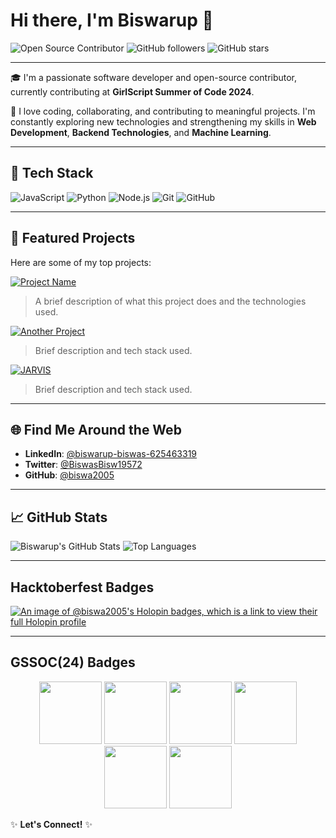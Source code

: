 # Hi there, I'm Biswarup 👋

![Open Source Contributor](https://img.shields.io/badge/Open%20Source-Contributor-brightgreen)
![GitHub followers](https://img.shields.io/github/followers/biswa2005?label=Follow&style=social)
![GitHub stars](https://img.shields.io/github/stars/biswa2005?style=social)

---

🎓 I'm a passionate software developer and open-source contributor, currently contributing at **GirlScript Summer of Code 2024**.

🚀 I love coding, collaborating, and contributing to meaningful projects. I'm constantly exploring new technologies and strengthening my skills in **Web Development**, **Backend Technologies**, and **Machine Learning**.

---

## 🔧 Tech Stack

![JavaScript](https://img.shields.io/badge/JavaScript-ES6+-yellow)
![Python](https://img.shields.io/badge/Python-3.9-blue)
![Node.js](https://img.shields.io/badge/Node.js-Express-green)
![Git](https://img.shields.io/badge/Version%20Control-Git-orange)
![GitHub](https://img.shields.io/badge/Platform-GitHub-blue)

---

## 🌟 Featured Projects

Here are some of my top projects:

[![Project Name](https://img.shields.io/badge/Project-Open%20Source%20Tool-orange)](https://github.com/biswa2005/project-name)
> A brief description of what this project does and the technologies used.

[![Another Project](https://img.shields.io/badge/Project-Web%20Scraper-brightgreen)](https://github.com/biswa2005/another-project)
> Brief description and tech stack used.

[![JARVIS](https://img.shields.io/badge/Project-Jarvis%20AI-Model-blueviolet)](https://github.com/biswa2005/cool-app)
> Brief description and tech stack used.

---

## 🌐 Find Me Around the Web

- **LinkedIn**: [@biswarup-biswas-625463319](www.linkedin.com/in/biswarup-biswas-625463319)
- **Twitter**: [@BiswasBisw19572](https://twitter.com/BiswasBisw19572)
- **GitHub**: [@biswa2005](https://github.com/biswa2005)

---

## 📈 GitHub Stats

![Biswarup's GitHub Stats](https://github-readme-stats.vercel.app/api?username=biswa2005&show_icons=true&theme=tokyonight)
![Top Languages](https://github-readme-stats.vercel.app/api/top-langs/?username=biswa2005&layout=compact&theme=tokyonight)

---

## Hacktoberfest Badges

[![An image of @biswa2005's Holopin badges, which is a link to view their full Holopin profile](https://holopin.me/biswa2005)](https://holopin.io/@biswa2005)

---

## GSSOC(24) Badges 
<div align="center">
  
<img src="https://github.com/GSSoC24/Postman-Challenge/blob/main/docs/assets/Postman%20White.png" width="100px" height="100px" />
<img src="https://github.com/GSSoC24/Postman-Challenge/blob/main/docs/assets/1.png" width="100px" height="100px" />
<img src="https://github.com/GSSoC24/Postman-Challenge/blob/main/docs/assets/2.png" width="100px" height="100px" />
<img src="https://github.com/GSSoC24/Postman-Challenge/blob/main/docs/assets/3.png" width="100px" height="100px" />
<img src="https://github.com/GSSoC24/Postman-Challenge/blob/main/docs/assets/4.png" width="100px" height="100px" />
<img src="https://github.com/GSSoC24/Postman-Challenge/blob/main/docs/assets/5.png" width="100px" height="100px" />


</div>




✨ **Let's Connect!** ✨
